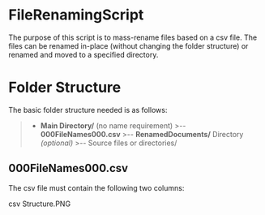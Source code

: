 # FileRenamingScript

The purpose of this script is to mass-rename files based on a csv file. The files can be renamed in-place (without changing the folder structure) or renamed and moved to a specified directory.

# Folder Structure

The basic folder structure needed is as follows:
>- **Main Directory/** (no name requirement)
	>-- **000FileNames000.csv**
	>-- **RenamedDocuments/** Directory *(optional)*
	>-- Source files or directories/

## 000FileNames000.csv
The csv file must contain the following two columns:

csv Structure.PNG
